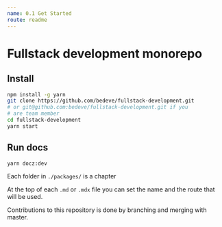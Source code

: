 ```yaml
---
name: 0.1 Get Started
route: readme
---
```


# Fullstack development monorepo

## Install
```sh
npm install -g yarn
git clone https://github.com/bedeve/fullstack-development.git
# or git@github.com:bedeve/fullstack-development.git if you 
# are team member 
cd fullstack-development
yarn start
```

## Run docs
```sh
yarn docz:dev
```

Each folder in `./packages/` is a chapter

At the top of each `.md` or `.mdx` file you can set the name
and the route that will be used.


Contributions to this repository is done by branching and
merging with master.
